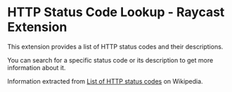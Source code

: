 # HTTP Status Code Lookup - Raycast Extension

This extension provides a list of HTTP status codes and their descriptions.

You can search for a specific status code or its description to get more information about it.

Information extracted from [List of HTTP status codes](https://en.wikipedia.org/wiki/List_of_HTTP_status_codes) on Wikipedia.